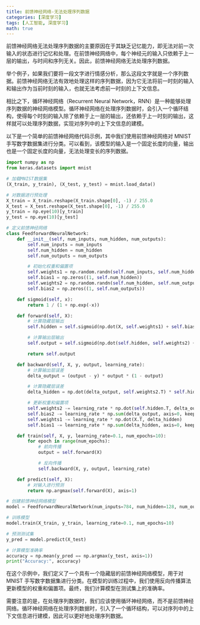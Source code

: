 ```yaml
---
title: 前馈神经网络-无法处理序列数据
categories: [深度学习]
tags: [人工智能, 深度学习]
math: true
---
```


前馈神经网络无法处理序列数据的主要原因在于其缺乏记忆能力，即无法对前一次输入的状态进行记忆和处理。在前馈神经网络中，每个神经元的输入只依赖于上一层的输出，与时间和序列无关。因此，前馈神经网络无法处理序列数据。

举个例子，如果我们要将一段文字进行情感分析，那么这段文字就是一个序列数据。前馈神经网络无法有效地处理这样的序列数据，因为它无法将前一时刻的输入和输出作为当前时刻的输入，也就无法考虑前一时刻的上下文信息。

相比之下，循环神经网络（Recurrent Neural Network，RNN）是一种能够处理序列数据的神经网络模型。循环神经网络在处理序列数据时，会引入一个循环结构，使得每个时刻的输入除了依赖于上一层的输出，还依赖于上一时刻的输出，这样就可以处理序列数据，实现对序列中的上下文信息的建模。

以下是一个简单的前馈神经网络代码示例，其中我们使用前馈神经网络对 MNIST 手写数字数据集进行分类。可以看到，该模型的输入是一个固定长度的向量，输出也是一个固定长度的向量，无法处理变长的序列数据。

```python
import numpy as np
from keras.datasets import mnist

# 加载MNIST数据集
(X_train, y_train), (X_test, y_test) = mnist.load_data()

# 对数据进行预处理
X_train = X_train.reshape(X_train.shape[0], -1) / 255.0
X_test = X_test.reshape(X_test.shape[0], -1) / 255.0
y_train = np.eye(10)[y_train]
y_test = np.eye(10)[y_test]

# 定义前馈神经网络
class FeedforwardNeuralNetwork:
    def __init__(self, num_inputs, num_hidden, num_outputs):
        self.num_inputs = num_inputs
        self.num_hidden = num_hidden
        self.num_outputs = num_outputs

        # 初始化权重和偏置项
        self.weights1 = np.random.randn(self.num_inputs, self.num_hidden)
        self.bias1 = np.zeros((1, self.num_hidden))
        self.weights2 = np.random.randn(self.num_hidden, self.num_outputs)
        self.bias2 = np.zeros((1, self.num_outputs))

    def sigmoid(self, x):
        return 1 / (1 + np.exp(-x))

    def forward(self, X):
        # 计算隐藏层输出
        self.hidden = self.sigmoid(np.dot(X, self.weights1) + self.bias1)

        # 计算输出层输出
        self.output = self.sigmoid(np.dot(self.hidden, self.weights2) + self.bias2)

        return self.output

    def backward(self, X, y, output, learning_rate):
        # 计算输出层误差
        delta_output = (output - y) * output * (1 - output)

        # 计算隐藏层误差
        delta_hidden = np.dot(delta_output, self.weights2.T) * self.hidden * (1 - self.hidden)

        # 更新权重和偏置项
        self.weights2 -= learning_rate * np.dot(self.hidden.T, delta_output)
        self.bias2 -= learning_rate * np.sum(delta_output, axis=0, keepdims=True)
        self.weights1 -= learning_rate * np.dot(X.T, delta_hidden)
        self.bias1 -= learning_rate * np.sum(delta_hidden, axis=0, keepdims=True)

    def train(self, X, y, learning_rate=0.1, num_epochs=10):
        for epoch in range(num_epochs):
            # 前向传播
            output = self.forward(X)

            # 反向传播
            self.backward(X, y, output, learning_rate)

    def predict(self, X):
        # 对输入进行预测
        return np.argmax(self.forward(X), axis=1)

# 创建前馈神经网络模型
model = FeedforwardNeuralNetwork(num_inputs=784, num_hidden=128, num_outputs=10)

# 训练模型
model.train(X_train, y_train, learning_rate=0.1, num_epochs=10)

# 预测测试集
y_pred = model.predict(X_test)

# 计算模型准确率
accuracy = np.mean(y_pred == np.argmax(y_test, axis=1))
print("Accuracy:", accuracy)
```

在这个示例中，我们定义了一个具有一个隐藏层的前馈神经网络模型，用于对 MNIST 手写数字数据集进行分类。在模型的训练过程中，我们使用反向传播算法更新模型的权重和偏置项。最终，我们计算模型在测试集上的准确率。

需要注意的是，在处理序列数据时，我们应该使用循环神经网络，而不是前馈神经网络。循环神经网络在处理序列数据时，引入了一个循环结构，可以对序列中的上下文信息进行建模，因此可以更好地处理序列数据。
